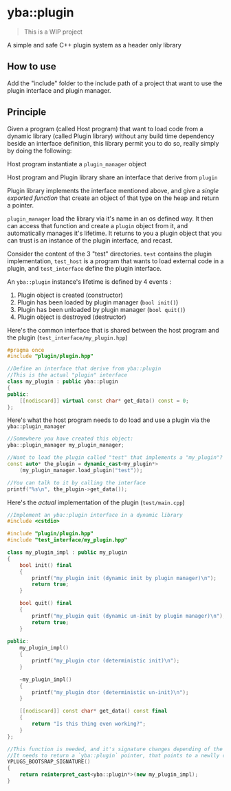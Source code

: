 # yba::plugin

> This is a WIP project

A simple and safe C++ plugin system as a header only library

## How to use

Add the "include" folder to the include path of a project that want to use the plugin interface and plugin manager.

## Principle

Given a program (called Host program) that want to load code from a dynamic library (called Plugin library) without any build time dependency beside an interface definition, this library permit you to do so, really simply by doing the following:

Host program instantiate a `plugin_manager` object

Host program and Plugin library share an interface that derive from `plugin`

Plugin library implements the interface mentioned above, and give a *single exported function* that create an object of that type on the heap and return a pointer.

`plugin_manager` load the library via it's name in an os defined way. It then can access that function and create a `plugin` object from it, and automatically manages it's lifetime. It returns to you a plugin object that you can trust is an instance of the plugin interface, and recast.


Consider the content of the 3 "test" directories. `test` contains the plugin implementation, `test_host` is a program that wants to load external code in a plugin, and `test_interface` define the plugin interface.

An `yba::plugin` instance's lifetime is defined by 4 events : 

1. Plugin object is created (constructor)
2. Plugin has been loaded by plugin manager (`bool init()`)
3. Plugin has been unloaded by plugin manager (`bool quit()`)
4. Plugin object is destroyed (destructor)

Here's the common interface that is shared between the host program and the plugin (`test_interface/my_plugin.hpp`)

```cpp
#pragma once
#include "plugin/plugin.hpp"

//Define an interface that derive from yba::plugin
//This is the actual "plugin" interface 
class my_plugin : public yba::plugin
{
public:
	[[nodiscard]] virtual const char* get_data() const = 0;
};
```

Here's what the host program needs to do load and use a plugin via the `yba::plugin_manager`

```cpp
//Somewhere you have created this object:
yba::plugin_manager my_plugin_manager;

//Want to load the plugin called "test" that implements a "my_plugin"? do this:
const auto* the_plugin = dynamic_cast<my_plugin*>
	(my_plugin_manager.load_plugin("test"));

//You can talk to it by calling the interface
printf("%s\n", the_plugin->get_data());
```

Here's the *actual* implementation of the plugin (`test/main.cpp`)
```cpp
//Implement an yba::plugin interface in a dynamic library
#include <cstdio>

#include "plugin/plugin.hpp"
#include "test_interface/my_plugin.hpp"

class my_plugin_impl : public my_plugin
{
	bool init() final
	{
		printf("my_plugin init (dynamic init by plugin manager)\n");
		return true;
	}

	bool quit() final
	{
		printf("my_plugin quit (dynamic un-init by plugin manager)\n");
		return true;
	}
	
public:
	my_plugin_impl()
	{
		printf("my_plugin ctor (deterministic init)\n");
	}

	~my_plugin_impl()
	{
		printf("my_plugin dtor (deterministic un-init)\n");
	}

	[[nodiscard]] const char* get_data() const final
	{
		return "Is this thing even working?";
	}
};

//This function is needed, and it's signature changes depending of the operating system used, that's why it's a macro.
//It needs to return a `yba::plugin` pointer, that points to a newlly created object of the plugin's implementation
YPLUGS_BOOTSRAP_SIGNATURE()
{
	return reinterpret_cast<yba::plugin*>(new my_plugin_impl);
}
```



